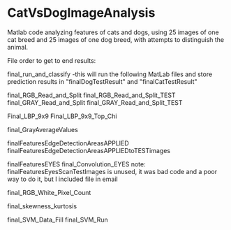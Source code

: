 # CatVsDogImageAnalysis
Matlab code analyzing features of cats and dogs, using 25 images of one cat breed and 25 images of one dog breed, with attempts to distinguish the animal.

File order to get to end results:

final_run_and_classify
	-this will run the following MatLab files and store prediction results in "finalDogTestResult" and "finalCatTestResult"


final_RGB_Read_and_Split
final_RGB_Read_and_Split_TEST
final_GRAY_Read_and_Split
final_GRAY_Read_and_Split_TEST

Final_LBP_9x9
Final_LBP_9x9_Top_Chi

final_GrayAverageValues

finalFeaturesEdgeDetectionAreasAPPLIED
finalFeaturesEdgeDetectionAreasAPPLIEDtoTESTimages

finalFeaturesEYES
final_Convolution_EYES
note: finalFeaturesEyesScanTestImages is unused, it was bad code and a poor way to do it, but I included file in email

final_RGB_White_Pixel_Count

final_skewness_kurtosis

final_SVM_Data_Fill
final_SVM_Run
